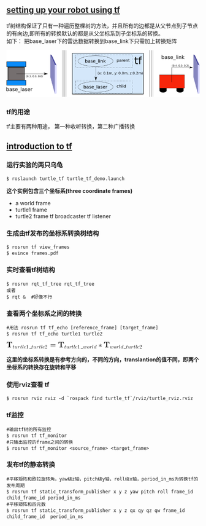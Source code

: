 [setting up your robot using tf](http://wiki.ros.org/navigation/Tutorials/RobotSetup/TF)
----------


tf树结构保证了只有一种遍历整棵树的方法，并且所有的边都是从父节点到子节点的有向边,即所有的转换默认的都是从父坐标系到子坐标系的转换。   
如下：  把base\_laser下的雷达数据转换到base\_link下只需加上转换矩阵

![tf_robot](../image/tf_robot.png)
### tf的用途
tf主要有两种用途，
第一种收听转换，第二种广播转换


## [introduction to tf](http://wiki.ros.org/tf/Tutorials/Introduction%20to%20tf)  

### 运行实验的两只乌龟
```shell
$ roslaunch turtle_tf turtle_tf_demo.launch
```

**这个实例包含三个坐标系(three coordinate frames)**
- a world frame
- turtle1 frame
- turtle2 frame
tf broadcaster 
tf listener

### 生成由tf发布的坐标系转换树结构
```shell
$ rosrun tf view_frames
$ evince frames.pdf
```
### 实时查看tf树结构
```shell
$ rosrun rqt_tf_tree rqt_tf_tree
或者
$ rqt &  #好像不行
```

### 查看两个坐标系之间的转换
```shell
#用法 rosrun tf tf_echo [reference_frame] [target_frame]
$ rosrun tf tf_echo turtle1 turtle2
```
![tf_echo](../image/tf_echo.png)

**这里的坐标系转换是有参考方向的，不同的方向，translantion的值不同，即两个坐标系的转换存在旋转和平移**

### 使用rviz查看 tf
```shell
$ rosrun rviz rviz -d `rospack find turtle_tf`/rviz/turtle_rviz.rviz
```

### tf监控
```shell
#输出tf树的所有监控
$ rosrun tf tf_monitor
#只输出监控的frame之间的转换
$ rosrun tf tf_monitor <source_frame> <target_frame>
```
### 发布tf的静态转换
```shell
#平移矩阵和欧拉旋转角，yaw绕z轴，pitch绕y轴，roll绕x轴，period_in_ms为转换tf的发布周期
$ rosrun tf static_transform_publisher x y z yaw pitch roll frame_id child_frame_id period_in_ms
#平移矩阵和四元数
$ rosrun tf static_transform_publisher x y z qx qy qz qw frame_id child_frame_id  period_in_ms
```


